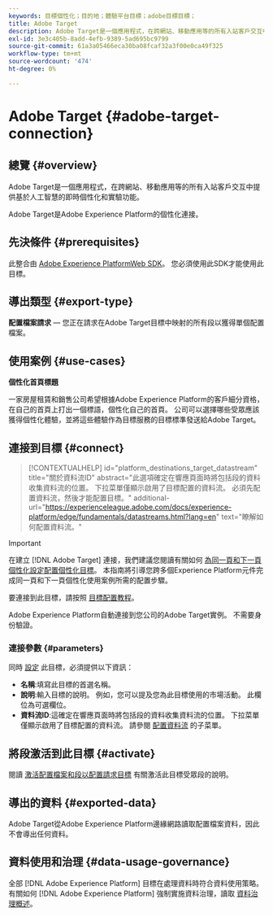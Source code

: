 ```yaml
---
keywords: 目標個性化；目的地；體驗平台目標；adobe目標目標；
title: Adobe Target
description: Adobe Target是一個應用程式，在跨網站、移動應用等的所有入站客戶交互中提供基於人工智慧的即時個性化和實驗功能。
exl-id: 3e3c405b-8add-4efb-9389-5ad695bc9799
source-git-commit: 61a3a05466eca30ba08fcaf32a3f00e0ca49f325
workflow-type: tm+mt
source-wordcount: '474'
ht-degree: 0%

---
```


# Adobe Target {#adobe-target-connection}

## 總覽 {#overview}

Adobe Target是一個應用程式，在跨網站、移動應用等的所有入站客戶交互中提供基於人工智慧的即時個性化和實驗功能。

Adobe Target是Adobe Experience Platform的個性化連接。

## 先決條件 {#prerequisites}

此整合由 [Adobe Experience PlatformWeb SDK](../../../edge/home.md)。 您必須使用此SDK才能使用此目標。

## 導出類型 {#export-type}

**配置檔案請求**  — 您正在請求在Adobe Target目標中映射的所有段以獲得單個配置檔案。

## 使用案例 {#use-cases}

**個性化首頁標題**

一家房屋租賃和銷售公司希望根據Adobe Experience Platform的客戶細分資格，在自己的首頁上打出一個標語，個性化自己的首頁。 公司可以選擇哪些受眾應該獲得個性化體驗，並將這些體驗作為目標服務的目標標準發送給Adobe Target。

## 連接到目標 {#connect}

>[!CONTEXTUALHELP]
>id="platform_destinations_target_datastream"
>title="關於資料流ID"
>abstract="此選項確定在響應頁面時將包括段的資料收集資料流的位置。 下拉菜單僅顯示啟用了目標配置的資料流。 必須先配置資料流，然後才能配置目標。"
>additional-url="https://experienceleague.adobe.com/docs/experience-platform/edge/fundamentals/datastreams.html?lang=en" text="瞭解如何配置資料流。"

>[!IMPORTANT]
>
>在建立 [!DNL Adobe Target] 連接，我們建議您閱讀有關如何 [為同一頁和下一頁個性化設定配置個性化目標](../../ui/configure-personalization-destinations.md)。 本指南將引導您跨多個Experience Platform元件完成同一頁和下一頁個性化使用案例所需的配置步驟。

要連接到此目標，請按照 [目標配置教程](../../ui/connect-destination.md)。

Adobe Experience Platform自動連接到您公司的Adobe Target實例。 不需要身份驗證。

### 連接參數 {#parameters}

同時 [設定](../../ui/connect-destination.md) 此目標，必須提供以下資訊：

* **名稱**:填寫此目標的首選名稱。
* **說明**:輸入目標的說明。 例如，您可以提及您為此目標使用的市場活動。 此欄位為可選欄位。
* **資料流ID**:這確定在響應頁面時將包括段的資料收集資料流的位置。 下拉菜單僅顯示啟用了目標配置的資料流。 請參閱 [配置資料流](../../../edge/fundamentals/datastreams.md) 的子菜單。

## 將段激活到此目標 {#activate}

閱讀 [激活配置檔案和段以配置請求目標](../../ui/activate-profile-request-destinations.md) 有關激活此目標受眾段的說明。

## 導出的資料 {#exported-data}

Adobe Target從Adobe Experience Platform邊緣網路讀取配置檔案資料，因此不會導出任何資料。

## 資料使用和治理 {#data-usage-governance}

全部 [!DNL Adobe Experience Platform] 目標在處理資料時符合資料使用策略。 有關如何 [!DNL Adobe Experience Platform] 強制實施資料治理，讀取 [資料治理概述](https://experienceleague.adobe.com/docs/experience-platform/data-governance/home.html)。
